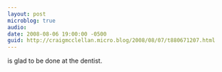 ```yaml
---
layout: post
microblog: true
audio: 
date: 2008-08-06 19:00:00 -0500
guid: http://craigmcclellan.micro.blog/2008/08/07/t880671207.html
---
```

is glad to be done at the dentist.
